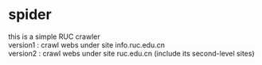 # spider
this is a simple RUC crawler <br>
version1 : crawl webs under site info.ruc.edu.cn <br>
version2 : crawl webs under site ruc.edu.cn (include its second-level sites)
